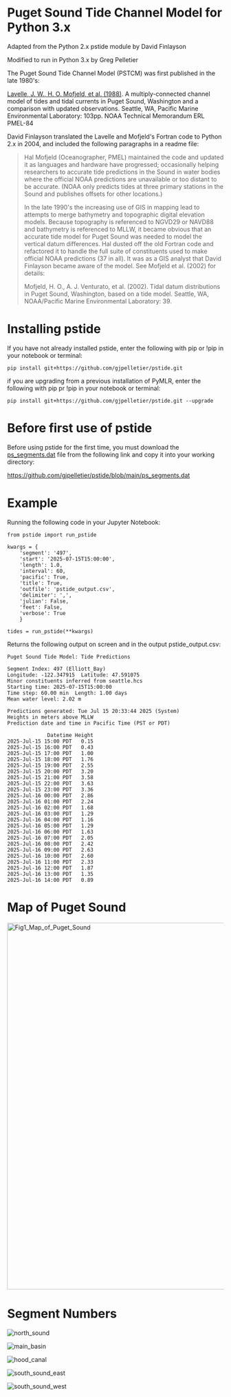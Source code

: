 # Puget Sound Tide Channel Model for Python 3.x

Adapted from the Python 2.x pstide module by David Finlayson

Modified to run in Python 3.x by Greg Pelletier

The Puget Sound Tide Channel Model (PSTCM) was first published in the late 1980's:

[Lavelle, J. W., H. O. Mofjeld, et al. (1988)](https://github.com/gjpelletier/pstide/blob/main/Lavelle_et_al_1988.pdf). A multiply-connected channel
  model of tides and tidal currents in Puget Sound, Washington and a comparison
  with updated observations. Seattle, WA, Pacific Marine Environmental
  Laboratory: 103pp. NOAA Technical Memorandum ERL PMEL-84

David Finlayson translated the Lavelle and Mofjeld's Fortran code to Python 2.x in 2004, and included the following paragraphs in a readme file:

<blockquote>
Hal Mofjeld (Oceanographer, PMEL) maintained the code and updated
it as languages and hardware have progressed; occasionally helping researchers
to accurate tide predictions in the Sound in water bodies where the official
NOAA predictions are unavailable or too distant to be accurate. (NOAA only
predicts tides at three primary stations in the Sound and publishes offsets for
other locations.)

In the late 1990's the increasing use of GIS in mapping lead to
attempts to merge bathymetry and topographic digital elevation models. Because
topography is referenced to NGVD29 or NAVD88 and bathymetry is referenced to
MLLW, it became obvious that an accurate tide model for Puget Sound was needed to model
the vertical datum differences. Hal dusted off the old Fortran code and
refactored it to handle the full suite of constituents used to make official
NOAA predictions (37 in all). It was as a GIS analyst that David Finlayson became aware of
the model. See Mofjeld et al. (2002) for details:

Mofjeld, H. O., A. J. Venturato, et al. (2002). Tidal datum distributions in
  Puget Sound, Washington, based on a tide model. Seattle, WA, NOAA/Pacific
  Marine Environmental Laboratory: 39.
</blockquote>

# Installing pstide

If you have not already installed pstide, enter the following with pip or !pip in your notebook or terminal:<br>
```
pip install git+https://github.com/gjpelletier/pstide.git
```

if you are upgrading from a previous installation of PyMLR, enter the following with pip pr !pip in your notebook or terminal:<br>
```
pip install git+https://github.com/gjpelletier/pstide.git --upgrade
```

# Before first use of pstide

Before using pstide for the first time, you must download the [ps_segments.dat](https://github.com/gjpelletier/pstide/blob/main/ps_segments.dat) file from the following link and copy it into your working directory:

https://github.com/gjpelletier/pstide/blob/main/ps_segments.dat

# Example

Running the following code in your Jupyter Notebook:
```
from pstide import run_pstide

kwargs = {
    'segment': '497', 
    'start': '2025-07-15T15:00:00', 
    'length': 1.0,
    'interval': 60,
    'pacific': True,
    'title': True, 
    'outfile': 'pstide_output.csv', 
    'delimiter': ',', 
    'julian': False,
    'feet': False,
    'verbose': True
    }
    
tides = run_pstide(**kwargs)
```

Returns the following output on screen and in the output pstide_output.csv:

```
Puget Sound Tide Model: Tide Predictions

Segment Index: 497 (Elliott_Bay)
Longitude: -122.347915  Latitude: 47.591075
Minor constituents inferred from seattle.hcs
Starting time: 2025-07-15T15:00:00
Time step: 60.00 min  Length: 1.00 days
Mean water level: 2.02 m

Predictions generated: Tue Jul 15 20:33:44 2025 (System)
Heights in meters above MLLW
Prediction date and time in Pacific Time (PST or PDT)

             Datetime Height
2025-Jul-15 15:00 PDT   0.15
2025-Jul-15 16:00 PDT   0.43
2025-Jul-15 17:00 PDT   1.00
2025-Jul-15 18:00 PDT   1.76
2025-Jul-15 19:00 PDT   2.55
2025-Jul-15 20:00 PDT   3.20
2025-Jul-15 21:00 PDT   3.58
2025-Jul-15 22:00 PDT   3.63
2025-Jul-15 23:00 PDT   3.36
2025-Jul-16 00:00 PDT   2.86
2025-Jul-16 01:00 PDT   2.24
2025-Jul-16 02:00 PDT   1.68
2025-Jul-16 03:00 PDT   1.29
2025-Jul-16 04:00 PDT   1.16
2025-Jul-16 05:00 PDT   1.29
2025-Jul-16 06:00 PDT   1.63
2025-Jul-16 07:00 PDT   2.05
2025-Jul-16 08:00 PDT   2.42
2025-Jul-16 09:00 PDT   2.63
2025-Jul-16 10:00 PDT   2.60
2025-Jul-16 11:00 PDT   2.33
2025-Jul-16 12:00 PDT   1.87
2025-Jul-16 13:00 PDT   1.35
2025-Jul-16 14:00 PDT   0.89
```

# Map of Puget Sound

<img width="659" height="851" alt="Fig1_Map_of_Puget_Sound" src="https://github.com/user-attachments/assets/ff6f9d4d-5d91-4cdb-a951-9b0dbe4e6df3" />

# Segment Numbers

![north_sound](https://github.com/user-attachments/assets/2f210d59-b13a-4a7e-b732-869e4bbbf525)

![main_basin](https://github.com/user-attachments/assets/11f5e8d4-2dbc-4313-9ae1-bc27d8a0dbc1)

![hood_canal](https://github.com/user-attachments/assets/1f00b512-aecf-4d54-9af1-b001aff8dd77)

![south_sound_east](https://github.com/user-attachments/assets/0cc0b15f-57f6-4133-822b-c3f4addb1f7a)

![south_sound_west](https://github.com/user-attachments/assets/a5732981-9781-4377-bcc7-5e1eef033159)

